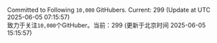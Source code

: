 Committed to Following `10,000` GitHubers. Current: <!-- FOLLOWING_COUNT -->299<!-- FOLLOWING_COUNT --> (Update at UTC <!-- LAST_UPDATED -->2025-06-05 07:15:57<!-- LAST_UPDATED -->)<br>
致力于关注`10,000`个GitHuber。当前：<!-- FOLLOWING_COUNT -->299<!-- FOLLOWING_COUNT --> (更新于北京时间 <!-- LAST_UPDATED_CST -->2025-06-05 15:15:57<!-- LAST_UPDATED_CST -->)
